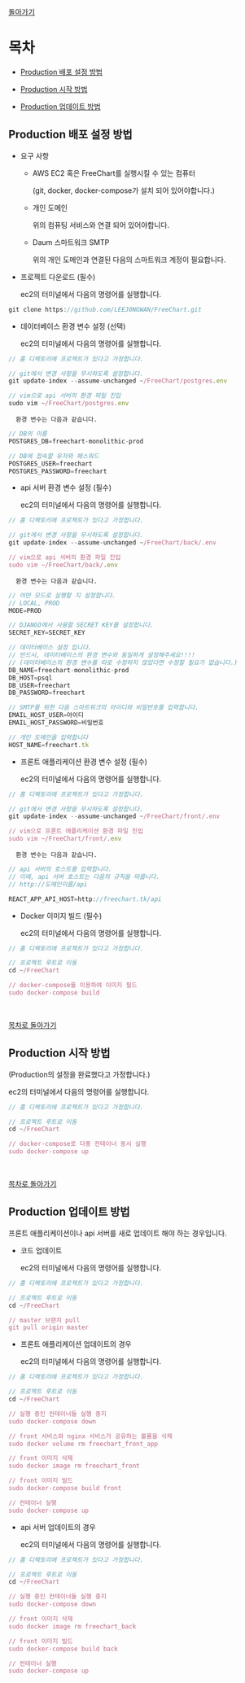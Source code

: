 [돌아가기](https://github.com/LEEJ0NGWAN/FreeChart#개발자-문서)

# 목차
- [Production 배포 설정 방법](#Production-배포-설정-방법)  

- [Production 시작 방법](#Production-시작-방법) 

- [Production 업데이트 방법](#Production-업데이트-방법)

## Production 배포 설정 방법

- 요구 사항
    - AWS EC2 혹은 FreeChart를 실행시킬 수 있는 컴퓨터

        (git, docker, docker-compose가 설치 되어 있어야합니다.)

    - 개인 도메인

        위의 컴퓨팅 서비스와 연결 되어 있어야합니다.

    - Daum 스마트워크 SMTP

        위의 개인 도메인과 연결된 다음의 스마트워크 계정이 필요합니다.

- 프로젝트 다운로드 (필수)

    ec2의 터미널에서 다음의 명령어를 실행합니다.

```jsx
git clone https://github.com/LEEJ0NGWAN/FreeChart.git
```

- 데이터베이스 환경 변수 설정 (선택)

    ec2의 터미널에서 다음의 명령어를 실행합니다.

```jsx
// 홈 디렉토리에 프로젝트가 있다고 가정합니다.

// git에서 변경 사항을 무시하도록 설정합니다.
git update-index --assume-unchanged ~/FreeChart/postgres.env

// vim으로 api 서버의 환경 파일 진입
sudo vim ~/FreeChart/postgres.env
```

      환경 변수는 다음과 같습니다.

```jsx
// DB의 이름
POSTGRES_DB=freechart-monolithic-prod

// DB에 접속할 유저와 패스워드
POSTGRES_USER=freechart
POSTGRES_PASSWORD=freechart
```

- api 서버 환경 변수 설정 (필수)

    ec2의 터미널에서 다음의 명령어를 실행합니다.

```jsx
// 홈 디렉토리에 프로젝트가 있다고 가정합니다.

// git에서 변경 사항을 무시하도록 설정합니다.
git update-index --assume-unchanged ~/FreeChart/back/.env

// vim으로 api 서버의 환경 파일 진입
sudo vim ~/FreeChart/back/.env
```

      환경 변수는 다음과 같습니다.

```jsx
// 어떤 모드로 실행할 지 설정합니다.
// LOCAL, PROD
MODE=PROD

// DJANGO에서 사용할 SECRET KEY를 설정합니다.
SECRET_KEY=SECRET_KEY

// 데이터베이스 설정 입니다.
// 반드시, 데이터베이스의 환경 변수와 동일하게 설정해주세요!!!!
// (데이터베이스의 환경 변수를 따로 수정하지 않았다면 수정할 필요가 없습니다.)
DB_NAME=freechart-monolithic-prod
DB_HOST=psql
DB_USER=freechart
DB_PASSWORD=freechart

// SMTP를 위한 다음 스마트워크의 아이디와 비밀번호를 입력합니다.
EMAIL_HOST_USER=아이디
EMAIL_HOST_PASSWORD=비밀번호

// 개인 도메인을 입력합니다
HOST_NAME=freechart.tk
```

- 프론트 애플리케이션 환경 변수 설정 (필수)

    ec2의 터미널에서 다음의 명령어를 실행합니다.

```jsx
// 홈 디렉토리에 프로젝트가 있다고 가정합니다.

// git에서 변경 사항을 무시하도록 설정합니다.
git update-index --assume-unchanged ~/FreeChart/front/.env

// vim으로 프론트 애플리케이션 환경 파일 진입
sudo vim ~/FreeChart/front/.env
```

      환경 변수는 다음과 같습니다.

```jsx
// api 서버의 호스트를 입력합니다.
// 이때, api 서버 호스트는 다음의 규칙을 따릅니다.
// http://도메인이름/api

REACT_APP_API_HOST=http://freechart.tk/api
```

- Docker 이미지 빌드 (필수)

    ec2의 터미널에서 다음의 명령어를 실행합니다.

```jsx
// 홈 디렉토리에 프로젝트가 있다고 가정합니다.

// 프로젝트 루트로 이동
cd ~/FreeChart

// docker-compose를 이용하여 이미지 필드
sudo docker-compose build
```

<br/>

[목차로 돌아가기](#목차)

## Production 시작 방법

(Production의 설정을 완료했다고 가정합니다.)

ec2의 터미널에서 다음의 명령어를 실행합니다.

```jsx
// 홈 디렉토리에 프로젝트가 있다고 가정합니다.

// 프로젝트 루트로 이동
cd ~/FreeChart

// docker-compose로 다중 컨테이너 동시 실행
sudo docker-compose up
```

<br/>

[목차로 돌아가기](#목차)

## Production 업데이트 방법

프론트 애플리케이션이나 api 서버를 새로 업데이트 해야 하는 경우입니다.

- 코드 업데이트

    ec2의 터미널에서 다음의 명령어를 실행합니다.

```jsx
// 홈 디렉토리에 프로젝트가 있다고 가정합니다.

// 프로젝트 루트로 이동
cd ~/FreeChart

// master 브랜치 pull
git pull origin master
```

- 프론트 애플리케이션 업데이트의 경우

    ec2의 터미널에서 다음의 명령어를 실행합니다.

```jsx
// 홈 디렉토리에 프로젝트가 있다고 가정합니다.

// 프로젝트 루트로 이동
cd ~/FreeChart

// 실행 중인 컨테이너들 실행 중지
sudo docker-compose down

// front 서비스와 nginx 서비스가 공유하는 볼륨을 삭제
sudo docker volume rm freechart_front_app

// front 이미지 삭제
sudo docker image rm freechart_front

// front 이미지 빌드
sudo docker-compose build front

// 컨테이너 실행
sudo docker-compose up
```

- api 서버 업데이트의 경우

    ec2의 터미널에서 다음의 명령어를 실행합니다.

```jsx
// 홈 디렉토리에 프로젝트가 있다고 가정합니다.

// 프로젝트 루트로 이동
cd ~/FreeChart

// 실행 중인 컨테이너들 실행 중지
sudo docker-compose down

// front 이미지 삭제
sudo docker image rm freechart_back

// front 이미지 빌드
sudo docker-compose build back

// 컨테이너 실행
sudo docker-compose up
```



